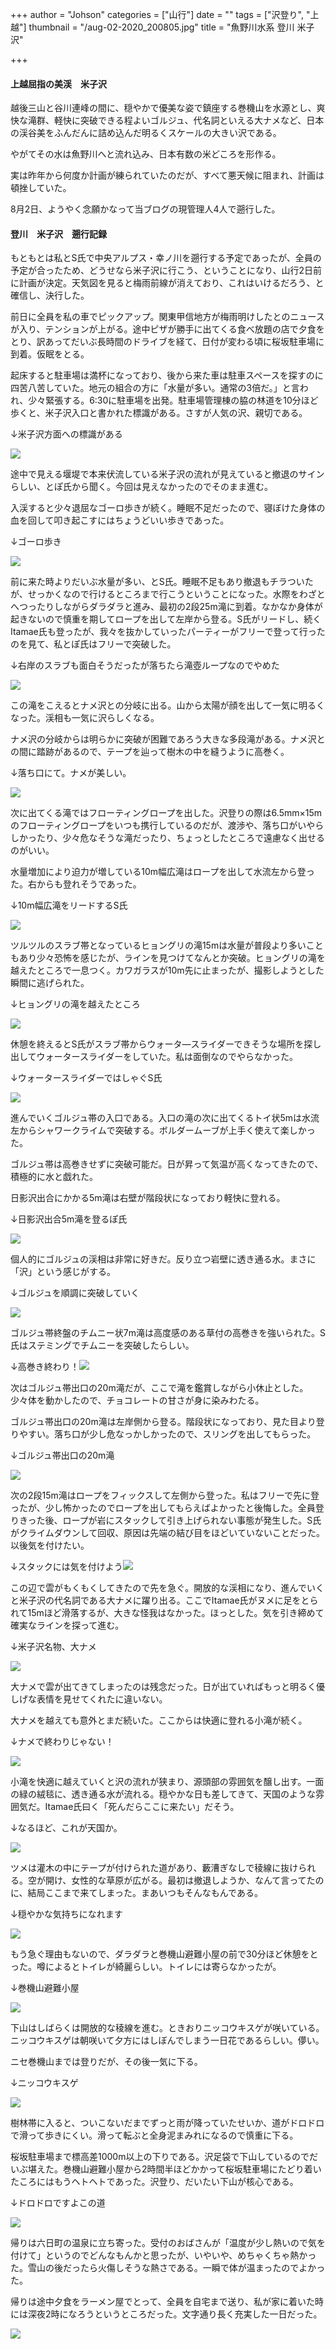 +++
author = "Johson"
categories = ["山行"]
date = ""
tags = ["沢登り", "上越"]
thumbnail = "/aug-02-2020_200805.jpg"
title = "魚野川水系 登川 米子沢"

+++
#### 上越屈指の美渓　米子沢

越後三山と谷川連峰の間に、穏やかで優美な姿で鎮座する巻機山を水源とし、爽快な滝群、軽快に突破できる程よいゴルジュ、代名詞といえる大ナメなど、日本の渓谷美をふんだんに詰め込んだ明るくスケールの大きい沢である。

やがてその水は魚野川へと流れ込み、日本有数の米どころを形作る。

実は昨年から何度か計画が練られていたのだが、すべて悪天候に阻まれ、計画は頓挫していた。

8月2日、ようやく念願かなって当ブログの現管理人4人で遡行した。

#### 登川　米子沢　遡行記録

もともとは私とS氏で中央アルプス・幸ノ川を遡行する予定であったが、全員の予定が合ったため、どうせなら米子沢に行こう、ということになり、山行2日前に計画が決定。天気図を見ると梅雨前線が消えており、これはいけるだろう、と確信し、決行した。

前日に全員を私の車でピックアップ。関東甲信地方が梅雨明けしたとのニュースが入り、テンションが上がる。途中ピザが勝手に出てくる食べ放題の店で夕食をとり、訳あってだいぶ長時間のドライブを経て、日付が変わる頃に桜坂駐車場に到着。仮眠をとる。

起床すると駐車場は満杯になっており、後から来た車は駐車スペースを探すのに四苦八苦していた。地元の組合の方に「水量が多い。通常の3倍だ。」と言われ、少々緊張する。6:30に駐車場を出発。駐車場管理棟の脇の林道を10分ほど歩くと、米子沢入口と書かれた標識がある。さすが人気の沢、親切である。

↓米子沢方面への標識がある

![](/img/dscn9187.JPG)

途中で見える堰堤で本来伏流している米子沢の流れが見えていると撤退のサインらしい、とぽ氏から聞く。今回は見えなかったのでそのまま進む。

入渓すると少々退屈なゴーロ歩きが続く。睡眠不足だったので、寝ぼけた身体の血を回して叩き起こすにはちょうどいい歩きであった。

↓ゴーロ歩き

![](/img/aug-02-2020_200807.jpg)

前に来た時よりだいぶ水量が多い、とS氏。睡眠不足もあり撤退もチラついたが、せっかくなので行けるところまで行こうということになった。水際をわざとへつったりしながらダラダラと進み、最初の2段25m滝に到着。なかなか身体が起きないので慎重を期してロープを出して左岸から登る。S氏がリードし、続くItamae氏も登ったが、我々を抜かしていったパーティーがフリーで登って行ったのを見て、私とぽ氏はフリーで突破した。

↓右岸のスラブも面白そうだったが落ちたら滝壺ループなのでやめた

![](/img/dscn9192.JPG)

この滝をこえるとナメ沢との分岐に出る。山から太陽が顔を出して一気に明るくなった。渓相も一気に沢らしくなる。

ナメ沢の分岐からは明らかに突破が困難であろう大きな多段滝がある。ナメ沢との間に踏跡があるので、テープを辿って樹木の中を縫うように高巻く。

↓落ち口にて。ナメが美しい。

![](/img/dscn9194.JPG)

次に出てくる滝ではフローティングロープを出した。沢登りの際は6.5mm×15mのフローティングロープをいつも携行しているのだが、渡渉や、落ち口がいやらしかったり、少々危なそうな滝だったり、ちょっとしたところで遠慮なく出せるのがいい。

水量増加により迫力が増している10m幅広滝はロープを出して水流左から登った。右からも登れそうであった。

↓10m幅広滝をリードするS氏

![](/img/dscn9202.JPG)

ツルツルのスラブ帯となっているヒョングリの滝15mは水量が普段より多いこともあり少々恐怖を感じたが、ラインを見つけてなんとか突破。ヒョングリの滝を越えたところで一息つく。カワガラスが10m先に止まったが、撮影しようとした瞬間に逃げられた。

↓ヒョングリの滝を越えたところ

![](/img/dscn9203.JPG)

休憩を終えるとS氏がスラブ帯からウォータ―スライダーできそうな場所を探し出してウォータースライダーをしていた。私は面倒なのでやらなかった。

↓ウォータースライダーではしゃぐS氏

![](/img/dscn9207.JPG)

進んでいくゴルジュ帯の入口である。入口の滝の次に出てくるトイ状5mは水流左からシャワークライムで突破する。ボルダームーブが上手く使えて楽しかった。

ゴルジュ帯は高巻きせずに突破可能だ。日が昇って気温が高くなってきたので、積極的に水と戯れた。

日影沢出合にかかる5m滝は右壁が階段状になっており軽快に登れる。

↓日影沢出合5m滝を登るぽ氏

![](/img/1111.jpg)

個人的にゴルジュの渓相は非常に好きだ。反り立つ岩壁に透き通る水。まさに「沢」という感じがする。

↓ゴルジュを順調に突破していく

![](/img/aug_1-02-2020_200807.jpg)

ゴルジュ帯終盤のチムニー状7m滝は高度感のある草付の高巻きを強いられた。S氏はステミングでチムニーを突破したらしい。

↓高巻き終わり！![](/img/aug_0-02-2020_200807.jpg)

次はゴルジュ帯出口の20m滝だが、ここで滝を鑑賞しながら小休止とした。少々体を動かしたので、チョコレートの甘さが身に染みわたる。

ゴルジュ帯出口の20m滝は左岸側から登る。階段状になっており、見た目より登りやすい。落ち口が少し危なっかしかったので、スリングを出してもらった。

↓ゴルジュ帯出口の20m滝

![](/img/dscn9211.JPG)

次の2段15m滝はロープをフィックスして左側から登った。私はフリーで先に登ったが、少し怖かったのでロープを出してもらえばよかったと後悔した。全員登りきった後、ロープが岩にスタックして引き上げられない事態が発生した。S氏がクライムダウンして回収、原因は先端の結び目をほどいていないことだった。以後気を付けたい。

↓スタックには気を付けよう![](/img/dscn9212.JPG)

この辺で雲がもくもくしてきたので先を急ぐ。開放的な渓相になり、進んでいくと米子沢の代名詞である大ナメに躍り出る。ここでItamae氏がヌメに足をとられて15mほど滑落するが、大きな怪我はなかった。ほっとした。気を引き締めて確実なラインを探って進む。

↓米子沢名物、大ナメ

![](/img/aug_2-02-2020_200807.jpg)

大ナメで雲が出てきてしまったのは残念だった。日が出ていればもっと明るく優しげな表情を見せてくれたに違いない。

大ナメを越えても意外とまだ続いた。ここからは快適に登れる小滝が続く。

↓ナメで終わりじゃない！

![](/img/aug_3-02-2020_200807.jpg)

小滝を快適に越えていくと沢の流れが狭まり、源頭部の雰囲気を醸し出す。一面の緑の絨毯に、透き通る水が流れる。穏やかな日も差してきて、天国のような雰囲気だ。Itamae氏曰く「死んだらここに来たい」だそう。

↓なるほど、これが天国か。

![](/img/aug_4-02-2020_200807.jpg)

ツメは灌木の中にテープが付けられた道があり、藪漕ぎなしで稜線に抜けられる。空が開け、女性的な草原が広がる。最初は撤退しようか、なんて言ってたのに、結局ここまで来てしまった。まあいつもそんなもんである。

↓穏やかな気持ちになれます

![](/img/dscn9220.JPG)

もう急ぐ理由もないので、ダラダラと巻機山避難小屋の前で30分ほど休憩をとった。噂によるとトイレが綺麗らしい。トイレには寄らなかったが。

↓巻機山避難小屋

![](/img/dscn9222.JPG)

下山はしばらくは開放的な稜線を進む。ときおりニッコウキスゲが咲いている。ニッコウキスゲは朝咲いて夕方にはしぼんでしまう一日花であるらしい。儚い。

ニセ巻機山までは登りだが、その後一気に下る。

↓ニッコウキスゲ

![](/img/dscn9223.JPG)

樹林帯に入ると、ついこないだまでずっと雨が降っていたせいか、道がドロドロで滑って歩きにくい。滑って転ぶと全身泥まみれになるので慎重に下る。

桜坂駐車場まで標高差1000m以上の下りである。沢足袋で下山しているのでだいぶ堪えた。巻機山避難小屋から2時間半ほどかかって桜坂駐車場にたどり着いたころにはもうヘトヘトであった。沢登り、だいたい下山が核心である。

↓ドロドロですよこの道

![](/img/aug_5-02-2020_200807.jpg)

帰りは六日町の温泉に立ち寄った。受付のおばさんが「温度が少し熱いので気を付けて」というのでどんなもんかと思ったが、いやいや、めちゃくちゃ熱かった。雪山の後だったら火傷しそうな熱さである。一瞬で体が温まったのでよかった。

帰りは途中夕食をラーメン屋でとって、全員を自宅まで送り、私が家に着いた時には深夜2時になろうというところだった。文字通り長く充実した一日だった。

![](/img/dscn9206.JPG)